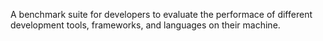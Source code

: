A benchmark suite for developers to evaluate the performace of different development tools, frameworks, and languages on their machine.